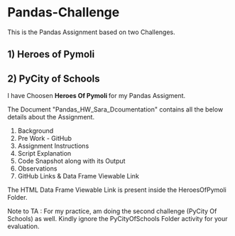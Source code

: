 # Pandas-Challenge

This is the Pandas Assignment based on two Challenges.

## 1) Heroes of Pymoli 
## 2) PyCity of Schools

I have Choosen <b> Heroes Of Pymoli </b> for my Pandas Assigment.

The Document "Pandas_HW_Sara_Dcoumentation" contains all the below details about the Assignment.

1) Background
2) Pre Work - GitHub
3) Assignment Instructions
4) Script Explanation
5) Code Snapshot along with its Output
6) Observations
7) GitHub Links & Data Frame Viewable Link

The HTML Data Frame Viewable Link is present inside the HeroesOfPymoli Folder.

Note to TA : For my practice, am doing the second challenge (PyCity Of Schools) as well. Kindly ignore the PyCityOfSchools Folder activity for your evaluation.
